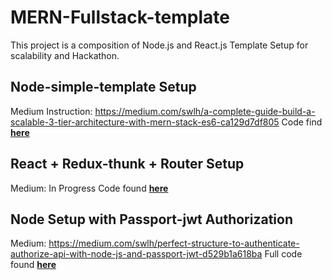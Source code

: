 # MERN-Fullstack-template
This project is a composition of Node.js and React.js Template Setup for scalability and Hackathon.

## Node-simple-template Setup
Medium Instruction: https://medium.com/swlh/a-complete-guide-build-a-scalable-3-tier-architecture-with-mern-stack-es6-ca129d7df805
Code find **[here](https://github.com/calvinqc/Nodejs-Server-Template)**

## React + Redux-thunk + Router Setup
Medium: In Progress
Code found **[here](https://github.com/calvinqc/MERN-template/tree/master/client)**

## Node Setup with Passport-jwt Authorization
Medium: https://medium.com/swlh/perfect-structure-to-authenticate-authorize-api-with-node-js-and-passport-jwt-d529b1a618ba
Full code found **[here](https://github.com/calvinqc/MERN-template/tree/master/server)**
